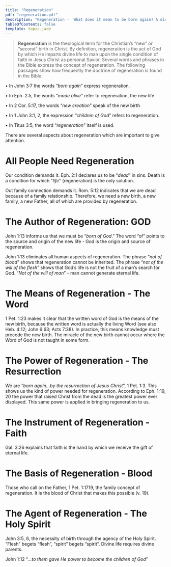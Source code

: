 ```yaml
---
title: "Regeneration"
pdf: "regeneration.pdf"
description: "Regeneration -  What does it mean to be born again? A discussion of the words referring to a believer's new life in Christ."
tableOfContents: false
template: topic.jade
---
```


> **Regeneration** is the theological term for the Christian’s “new” or “second” birth in Christ. By definition, regeneration is the act of God by which He imparts divine life to man upon the single condition of faith in Jesus Christ as personal Savior. Several words and phrases in the Bible express the concept of regeneration. The following passages show how frequently the doctrine of regeneration is found in the Bible.

• In John 3:7 the words “_born again_” express regeneration.

• In Eph. 2:5, the words “_made alive_” refer to regeneration, the new life

• In 2 Cor. 5:17, the words “_new creation_” speak of the new birth

• In 1 John 3:1, 2, the expression “_children of God_” refers to regeneration.

• In Titus 3:5, the word “_regeneration_” itself is used.

There are several aspects about regeneration which are important to give attention.

# All People Need Regeneration

Our condition demands it. Eph. 2:1 declares us to be “_dead_” in sins. Death is a condition for which “_life_” (regeneration) is the only solution.

Out family connection demands it. Rom. 5:12 indicates that we are dead because of a family relationship. Therefore, we need a new birth, a new family, a new Father, all of which are provided by regeneration.

# The Author of Regeneration: GOD

John 1:13 informs us that we must be “_born of God_.” The word “of” points to the source and origin of the new life - God is the origin and source of regeneration.

John 1:13 eliminates all human aspects of regeneration. The phrase “_not of blood_” shows that regeneration cannot be inherited. The phrase “_not of the will of the flesh_” shows that God’s life is not the fruit of a man’s search for God. “_Not of the will of man_” - man cannot generate eternal life.

# The Means of Regeneration - The Word

1 Pet. 1:23 makes it clear that the written word of God is the means of the new birth, because the written word is actually the living Word (see also Heb. 4:12; John 6:63; Acts 7:38). In practice, this means knowledge must precede the new birth. The miracle of the new birth cannot occur where the Word of God is not taught in some form.

# The Power of Regeneration - The Resurrection

We are “_born again…by the resurrection of Jesus Christ_”, 1 Pet. 1:3. This shows us the kind of power needed for regeneration. According to Eph. 1:19, 20 the power that raised Christ from the dead is the greatest power ever displayed. This same power is applied in bringing regeneration to us.

# The Instrument of Regeneration - Faith

Gal. 3:26 explains that faith is the hand by which we receive the gift of eternal life.

# The Basis of Regeneration - Blood

Those who call on the Father, 1 Pet. 1:17­19, the family concept of regeneration. It is the blood of Christ that makes this possible (v. 19).

# The Agent of Regeneration - The Holy Spirit

John 3:5, 6, the necessity of birth through the agency of the Holy Spirit. “Flesh” begets “flesh”, “spirit” begets “spirit”. Divine life requires divine parents.

John 1:12 “_…to them gave He power to become the children of God_”

